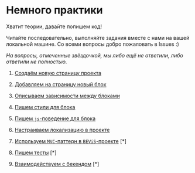 # Немного практики

Хватит теории, давайте попишем код!

Читайте последовательно, выполняйте задания вместе с нами на вашей локальной машине. 
Со всеми вопросы добро пожаловать в Issues :)

_На вопросы, отмеченные звёздочкой, мы либо ещё не ответили, либо ответили не полностью._

1. [Создаём новую страницу проекта](practice/new-page.md)

2. [Добавляем на страницу новый блок](practice/new-block.md)

3. [Описываем зависимости между блоками](practice/dependencies.md)

4. [Пишем стили для блока](practice/css.md)

5. [Пишем `js`-поведение для блока](practice/yblock.md)

6. [Настраиваем локализацию в проекте](practice/i18n.md)

7. [Используем `MVC`-паттерн в `BEViS`-проекте](practice/mvc-app.md) [*]

8. [Пишем тесты](practice/tests.md) [*]

9. [Взаимодействуем с бекендом](practice/backend-requests.md) [*]
